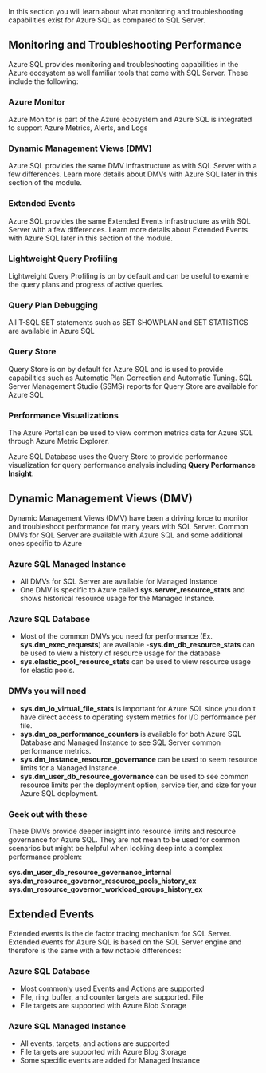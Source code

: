 In this section you will learn about what monitoring and troubleshooting capabilities exist for Azure SQL as compared to SQL Server.

## Monitoring and Troubleshooting Performance

Azure SQL provides monitoring and troubleshooting capabilities in the Azure ecosystem as well familiar tools that come with SQL Server. These include the following:

### Azure Monitor

Azure Monitor is part of the Azure ecosystem and Azure SQL is integrated to support Azure Metrics, Alerts, and Logs

### Dynamic Management Views (DMV)

Azure SQL provides the same DMV infrastructure as with SQL Server with a few differences. Learn more details about DMVs with Azure SQL later in this section of the module.

### Extended Events

Azure SQL provides the same Extended Events infrastructure as with SQL Server with a few differences. Learn more details about Extended Events with Azure SQL later in this section of the module.

### Lightweight Query Profiling

Lightweight Query Profiling is on by default and can be useful to examine the query plans and progress of active queries.

### Query Plan Debugging

All T-SQL SET statements such as SET SHOWPLAN and SET STATISTICS are available in Azure SQL

### Query Store

Query Store is on by default for Azure SQL and is used to provide capabilities such as Automatic Plan Correction and Automatic Tuning. SQL Server Management Studio (SSMS) reports for Query Store are available for Azure SQL

### Performance Visualizations

The Azure Portal can be used to view common metrics data for Azure SQL through Azure Metric Explorer.

Azure SQL Database uses the Query Store to provide performance visualization for query performance analysis including **Query Performance Insight**.

## Dynamic Management Views (DMV)

Dynamic Management Views (DMV) have been a driving force to monitor and troubleshoot performance for many years with SQL Server. Common DMVs for SQL Server are available with Azure SQL and some additional ones specific to Azure

### Azure SQL Managed Instance

- All DMVs for SQL Server are available for Managed Instance
- One DMV is specific to Azure called **sys.server_resource_stats** and shows historical resource usage for the Managed Instance.

### Azure SQL Database

- Most of the common DMVs you need for performance (Ex. **sys.dm_exec_requests**) are available
-**sys.dm_db_resource_stats** can be used to view a history of resource usage for the database
- **sys.elastic_pool_resource_stats** can be used to view resource usage for elastic pools.

### DMVs you will need

- **sys.dm_io_virtual_file_stats** is important for Azure SQL since you don't have direct access to operating system metrics for I/O performance per file.
- **sys.dm_os_performance_counters** is available for both Azure SQL Database and Managed Instance to see SQL Server common performance metrics.
- **sys.dm_instance_resource_governance** can be used to seem resource limits for a Managed Instance.
- **sys.dm_user_db_resource_governance** can be used to see common resource limits per the deployment option, service tier, and size for your Azure SQL deployment.

### Geek out with these

These DMVs provide deeper insight into resource limits and resource governance for Azure SQL. They are not mean to be used for common scenarios but might be helpful when looking deep into a complex performance problem:

**sys.dm_user_db_resource_governance_internal
sys.dm_resource_governor_resource_pools_history_ex
sys.dm_resource_governor_workload_groups_history_ex**

## Extended Events

Extended events is the de factor tracing mechanism for SQL Server. Extended events for Azure SQL is based on the SQL Server engine and therefore is the same with a few notable differences:

### Azure SQL Database

- Most commonly used Events and Actions are supported
- File, ring_buffer, and counter targets are supported. File
- File targets are supported with Azure Blob Storage

### Azure SQL Managed Instance

- All events, targets, and actions are supported
- File targets are supported with Azure Blog Storage
- Some specific events are added for Managed Instance